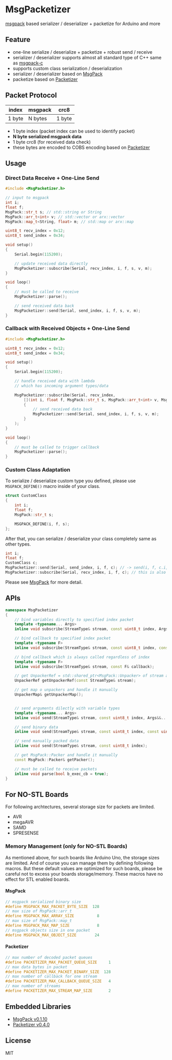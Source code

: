 # MsgPacketizer

[msgpack](https://github.com/msgpack/msgpack-c) based serializer / deserializer + packetize for Arduino and more


## Feature

- one-line serialize / deserialize + packetize + robust send / receive
- serializer / deserializer supports almost all standard type of C++ same as [msgpack-c](https://github.com/msgpack/msgpack-c)
- supports custom class serialization / deserialization
- serializer / deserializer based on [MsgPack](https://github.com/hideakitai/MsgPack)
- packetize based on [Packetizer](https://github.com/hideakitai/Packetizer)


## Packet Protocol

| index  | msgpack | crc8   |
|--------|---------|--------|
| 1 byte | N bytes | 1 byte |


- 1 byte index (packet index can be used to identify packet)
- __N byte serialized msgpack data__
- 1 byte crc8 (for received data check)
- these bytes are encoded to COBS encoding based on [Packetizer](https://github.com/hideakitai/Packetizer)


## Usage

### Direct Data Receive + One-Line Send

``` C++
#include <MsgPacketizer.h>

// input to msgpack
int i;
float f;
MsgPack::str_t s; // std::string or String
MsgPack::arr_t<int> v; // std::vector or arx::vector
MsgPack::map_t<String, float> m; // std::map or arx::map

uint8_t recv_index = 0x12;
uint8_t send_index = 0x34;

void setup()
{
    Serial.begin(115200);

    // update received data directly
    MsgPacketizer::subscribe(Serial, recv_index, i, f, s, v, m);
}

void loop()
{
    // must be called to receive
    MsgPacketizer::parse();

    // send received data back
    MsgPacketizer::send(Serial, send_index, i, f, s, v, m);
}

```


### Callback with Received Objects + One-Line Send

``` C++
#include <MsgPacketizer.h>

uint8_t recv_index = 0x12;
uint8_t send_index = 0x34;

void setup()
{
    Serial.begin(115200);

    // handle received data with lambda
    // which has incoming argument types/data

    MsgPacketizer::subscribe(Serial, recv_index,
        [](int i, float f, MsgPack::str_t s, MsgPack::arr_t<int> v, MsgPack::map_t<String, float> m)
        {
            // send received data back
            MsgPacketizer::send(Serial, send_index, i, f, s, v, m);
        }
    );
}

void loop()
{
    // must be called to trigger callback
    MsgPacketizer::parse();
}

```

### Custom Class Adaptation

To serialize / deserialize custom type you defined, please use `MSGPACK_DEFINE()` macro inside of your class.

``` C++
struct CustomClass
{
    int i;
    float f;
    MsgPack::str_t s;

    MSGPACK_DEFINE(i, f, s);
};
```

After that, you can serialize / deserialize your class completely same as other types.

``` C++
int i;
float f;
CustomClass c;
MsgPacketizer::send(Serial, send_index, i, f, c); // -> send(i, f, c.i, c.f, c.s)
MsgPacketizer::subscribe(Serial, recv_index, i, f, c); // this is also ok
```

Please see [MsgPack](https://github.com/hideakitai/MsgPack) for more detail.

## APIs

``` C++
namespace MsgPacketizer
{
    // bind variables directly to specified index packet
    template <typename... Args>
    inline void subscribe(StreamType& stream, const uint8_t index, Args&... args);

    // bind callback to specified index packet
    template <typename F>
    inline void subscribe(StreamType& stream, const uint8_t index, const F& callback);

    // bind callback which is always called regardless of index
    template <typename F>
    inline void subscribe(StreamType& stream, const F& callback);

    // get UnpackerRef = std::shared_ptr<MsgPack::Unpacker> of stream and handle it manually
    UnpackerRef getUnpackerRef(const StreamType& stream);

    // get map o unpackers and handle it manually
    UnpackerMap& getUnpackerMap();


    // send arguments dilectly with variable types
    template <typename... Args>
    inline void send(StreamType& stream, const uint8_t index, Args&&... args);

    // send binary data
    inline void send(StreamType& stream, const uint8_t index, const uint8_t* data, const uint8_t size);

    // send manually packed data
    inline void send(StreamType& stream, const uint8_t index);

    // get MsgPack::Packer and handle it manually
    const MsgPack::Packer& getPacker();

    // must be called to receive packets
    inline void parse(bool b_exec_cb = true);
}
```


## For NO-STL Boards

For following archtectures, several storage size for packets are limited.

- AVR
- megaAVR
- SAMD
- SPRESENSE


### Memory Management (only for NO-STL Boards)

As mentioned above, for such boards like Arduino Uno, the storage sizes are limited.
And of course you can manage them by defining following macros.
But these default values are optimized for such boards, please be careful not to excess your boards storage/memory.
These macros have no effect for STL enabled boards.


#### MsgPack

``` C++
// msgpack serialized binary size
#define MSGPACK_MAX_PACKET_BYTE_SIZE  128
// max size of MsgPack::arr_t
#define MSGPACK_MAX_ARRAY_SIZE          8
// max size of MsgPack::map_t
#define MSGPACK_MAX_MAP_SIZE            8
// msgpack objects size in one packet
#define MSGPACK_MAX_OBJECT_SIZE        24
```

#### Packetizer

``` C++
// max number of decoded packet queues
#define PACKETIZER_MAX_PACKET_QUEUE_SIZE     1
// max data bytes in packet
#define PACKETIZER_MAX_PACKET_BINARY_SIZE  128
// max number of callback for one stream
#define PACKETIZER_MAX_CALLBACK_QUEUE_SIZE   4
// max number of streams
#define PACKETIZER_MAX_STREAM_MAP_SIZE       2
```


## Embedded Libraries

- [MsgPack v0.1.10](https://github.com/hideakitai/MsgPack)
- [Packetizer v0.4.0](https://github.com/hideakitai/Packetizer)


## License

MIT